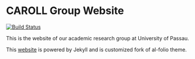 # CAROLL Group Website


[![Build Status](https://travis-ci.com/ca-roll/ca-roll.github.io.svg?branch=develop)](https://travis-ci.com/ca-roll/ca-roll.github.io)

This is the website of our academic research group at University of Passau.

This [website](https://ca-roll.github.io) is powered by Jekyll and is customized fork of al-folio theme.



